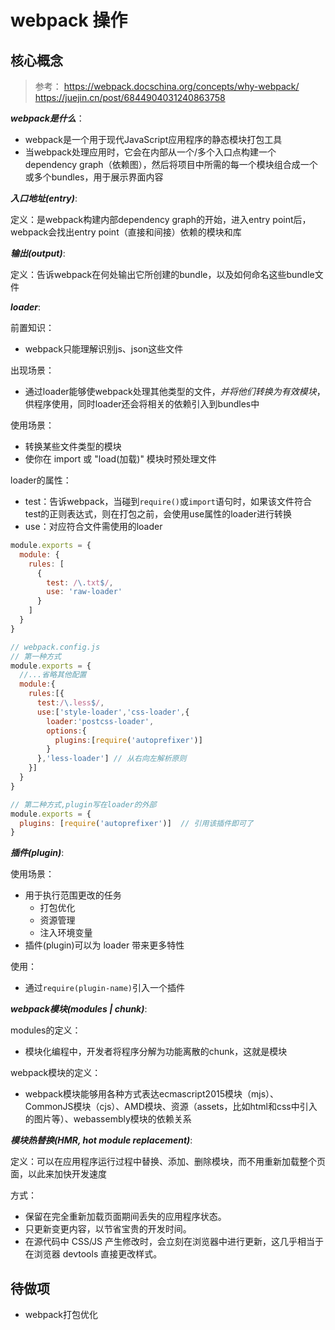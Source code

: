 # webpack 操作

## 核心概念

> 参考：
> https://webpack.docschina.org/concepts/why-webpack/   
> https://juejin.cn/post/6844904031240863758   

***webpack是什么***：
- webpack是一个用于现代JavaScript应用程序的静态模块打包工具
- 当webpack处理应用时，它会在内部从一个/多个入口点构建一个dependency graph（依赖图），然后将项目中所需的每一个模块组合成一个或多个bundles，用于展示界面内容

***入口地址(entry)***:

定义：是webpack构建内部dependency graph的开始，进入entry point后，webpack会找出entry point（直接和间接）依赖的模块和库

***输出(output)***:

定义：告诉webpack在何处输出它所创建的bundle，以及如何命名这些bundle文件

***loader***:

前置知识：
- webpack只能理解识别js、json这些文件

出现场景：
- 通过loader能够使webpack处理其他类型的文件，*并将他们转换为有效模块*，供程序使用，同时loader还会将相关的依赖引入到bundles中

使用场景：
- 转换某些文件类型的模块
- 使你在 import 或 "load(加载)" 模块时预处理文件

loader的属性：
- test：告诉webpack，当碰到`require()`或`import`语句时，如果该文件符合test的正则表达式，则在打包之前，会使用use属性的loader进行转换
- use：对应符合文件需使用的loader

<!-- tabs:start -->
<!-- tab:常规 -->
```js
module.exports = {
  module: {
    rules: [
      {
        test: /\.txt$/,
        use: 'raw-loader'
      }
    ]
  }
}
```
<!-- tab:plugin和loader一起使用 -->
```js
// webpack.config.js
// 第一种方式
module.exports = {
  //...省略其他配置
  module:{
    rules:[{
      test:/\.less$/,
      use:['style-loader','css-loader',{
        loader:'postcss-loader',
        options:{
          plugins:[require('autoprefixer')]
        }
      },'less-loader'] // 从右向左解析原则
    }]
  }
}

// 第二种方式,plugin写在loader的外部
module.exports = {
  plugins: [require('autoprefixer')]  // 引用该插件即可了
}
```
<!-- tabs:end -->

***插件(plugin)***:

使用场景：
- 用于执行范围更改的任务
  - 打包优化
  - 资源管理
  - 注入环境变量
- 插件(plugin)可以为 loader 带来更多特性

使用：
- 通过`require(plugin-name)`引入一个插件

***webpack模块(modules | chunk)***:

modules的定义：
- 模块化编程中，开发者将程序分解为功能离散的chunk，这就是模块

webpack模块的定义：
- webpack模块能够用各种方式表达ecmascript2015模块（mjs）、CommonJS模块（cjs）、AMD模块、资源（assets，比如html和css中引入的图片等）、webassembly模块的依赖关系

***模块热替换(HMR, hot module replacement)***:

定义：可以在应用程序运行过程中替换、添加、删除模块，而不用重新加载整个页面，以此来加快开发速度

方式：
- 保留在完全重新加载页面期间丢失的应用程序状态。
- 只更新变更内容，以节省宝贵的开发时间。
- 在源代码中 CSS/JS 产生修改时，会立刻在浏览器中进行更新，这几乎相当于在浏览器 devtools 直接更改样式。

## 待做项

- webpack打包优化